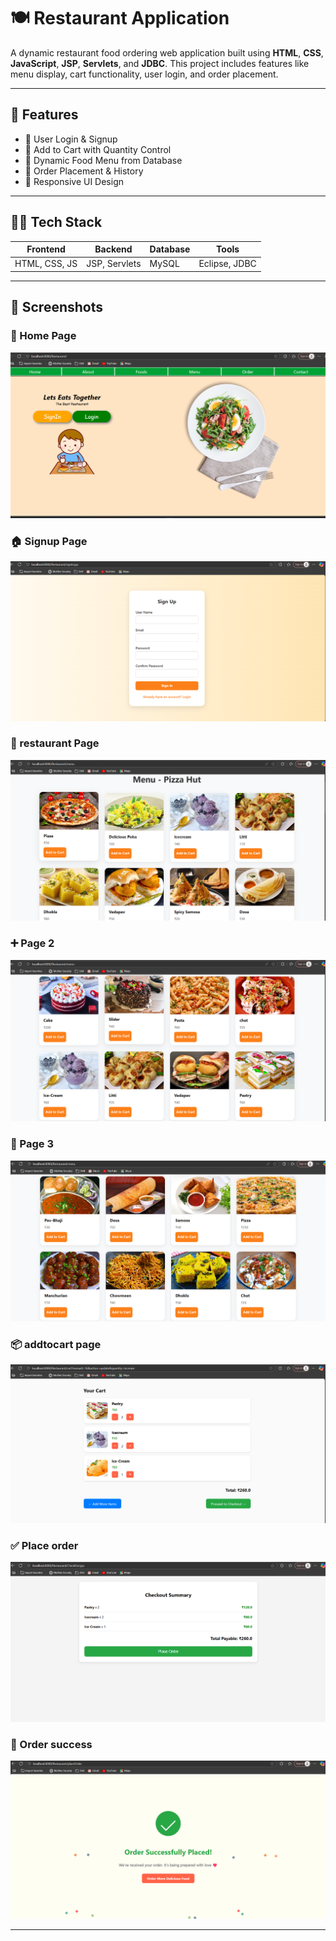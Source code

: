 
# 🍽️ Restaurant Application

A dynamic restaurant food ordering web application built using **HTML**, **CSS**, **JavaScript**, **JSP**, **Servlets**, and **JDBC**. This project includes features like menu display, cart functionality, user login, and order placement.

---

## 🚀 Features

- 🔐 User Login & Signup
- 🛒 Add to Cart with Quantity Control
- 🍴 Dynamic Food Menu from Database
- 🧾 Order Placement & History
- 🔄 Responsive UI Design

---

## 🧑‍💻 Tech Stack

| Frontend      | Backend       | Database | Tools           |
|---------------|---------------|----------|------------------|
| HTML, CSS, JS | JSP, Servlets | MySQL    | Eclipse, JDBC    |

---

## 📸 Screenshots

### 🔐 Home Page
![Login Page](https://github.com/Basith-01/RestaurantApplication/blob/main/screenshots/Screenshot%202025-08-04%20111052.png?raw=true)

### 🏠 Signup Page
![Home Page](https://github.com/Basith-01/RestaurantApplication/blob/main/screenshots/Screenshot%202025-08-04%20111114.png?raw=true)

### 🍔 restaurant Page
![Menu Page](https://github.com/Basith-01/RestaurantApplication/blob/main/screenshots/Screenshot%202025-08-04%20111150.png?raw=true)

### ➕ Page 2
![Item Added](https://github.com/Basith-01/RestaurantApplication/blob/main/screenshots/Screenshot%202025-08-04%20111231.png?raw=true)

### 🛒 Page 3
![Cart](https://github.com/Basith-01/RestaurantApplication/blob/main/screenshots/Screenshot%202025-08-04%20111255.png?raw=true)

### 📦 addtocart page
![Place Order](https://github.com/Basith-01/RestaurantApplication/blob/main/screenshots/Screenshot%202025-08-04%20111339.png?raw=true)

### ✅ Place order
![Order Success](https://github.com/Basith-01/RestaurantApplication/blob/main/screenshots/Screenshot%202025-08-04%20111359.png?raw=true)

### 📜 Order success
![Order History](https://github.com/Basith-01/RestaurantApplication/blob/main/screenshots/Screenshot%202025-08-04%20111418.png?raw=true)

---




